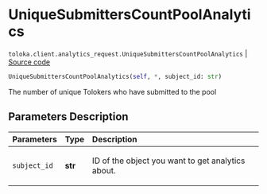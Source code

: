 # UniqueSubmittersCountPoolAnalytics
`toloka.client.analytics_request.UniqueSubmittersCountPoolAnalytics` | [Source code](https://github.com/Toloka/toloka-kit/blob/v1.1.4/src/client/analytics_request.py#L138)

```python
UniqueSubmittersCountPoolAnalytics(self, *, subject_id: str)
```

The number of unique Tolokers who have submitted to the pool

## Parameters Description

| Parameters | Type | Description |
| :----------| :----| :-----------|
`subject_id`|**str**|<p>ID of the object you want to get analytics about.</p>
